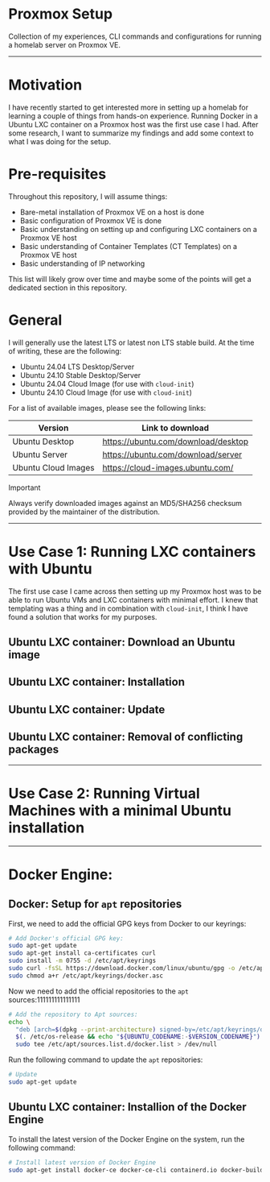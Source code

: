 # Proxmox Setup
Collection of my experiences, CLI commands and configurations for running a homelab server on Proxmox VE.

---

# Motivation
I have recently started to get interested more in setting up a homelab for learning a couple of things from hands-on experience. Running Docker in a Ubuntu LXC container on a Proxmox host was the first use case I had. After some research, I want to summarize my findings and add some context to what I was doing for the setup.


# Pre-requisites
Throughout this repository, I will assume things:
- Bare-metal installation of Proxmox VE on a host is done
- Basic configuration of Proxmox VE is done
- Basic understanding on setting up and configuring LXC containers on a Proxmox VE host
- Basic understanding of Container Templates (CT Templates) on a Proxmox VE host
- Basic understanding of IP networking

This list will likely grow over time and maybe some of the points will get a dedicated section in this repository.


# General
I will generally use the latest LTS or latest non LTS stable build. At the time of writing, these are the following:
- Ubuntu 24.04 LTS Desktop/Server
- Ubuntu 24.10 Stable Desktop/Server
- Ubuntu 24.04 Cloud Image (for use with `cloud-init`)
- Ubuntu 24.10 Cloud Image (for use with `cloud-init`)

For a list of available images, please see the following links:

| Version | Link to download |
| --- | --- |
| Ubuntu Desktop | https://ubuntu.com/download/desktop |
| Ubuntu Server | https://ubuntu.com/download/server |
| Ubuntu Cloud Images | https://cloud-images.ubuntu.com/ |

> [!IMPORTANT]  
> Always verify downloaded images against an MD5/SHA256 checksum provided by the maintainer of the distribution.

---

# Use Case 1: Running LXC containers with Ubuntu
The first use case I came across then setting up my Proxmox host was to be able to run Ubuntu VMs and LXC containers with minimal effort. I knew that templating was a thing and in combination with `cloud-init`, I think I have found a solution that works for my purposes.

## Ubuntu LXC container: Download an Ubuntu image
<tbd>

## Ubuntu LXC container: Installation
<tbd>

## Ubuntu LXC container: Update
<tbd>

## Ubuntu LXC container: Removal of conflicting packages
<tbd>

---

# Use Case 2: Running Virtual Machines with a minimal Ubuntu installation



---

# Docker Engine: 
## Docker: Setup for `apt` repositories
First, we need to add the official GPG keys from Docker to our keyrings:
```bash
# Add Docker's official GPG key:
sudo apt-get update
sudo apt-get install ca-certificates curl
sudo install -m 0755 -d /etc/apt/keyrings
sudo curl -fsSL https://download.docker.com/linux/ubuntu/gpg -o /etc/apt/keyrings/docker.asc
sudo chmod a+r /etc/apt/keyrings/docker.asc
```

Now we need to add the official repositories to the `apt` sources:111111111111111
```bash
# Add the repository to Apt sources:
echo \
  "deb [arch=$(dpkg --print-architecture) signed-by=/etc/apt/keyrings/docker.asc] https://download.docker.com/linux/ubuntu \
  $(. /etc/os-release && echo "${UBUNTU_CODENAME:-$VERSION_CODENAME}") stable" | \
  sudo tee /etc/apt/sources.list.d/docker.list > /dev/null
```

Run the following command to update the `apt` repositories:
```bash
# Update
sudo apt-get update
```

## Ubuntu LXC container: Installion of the Docker Engine
To install the latest version of the Docker Engine on the system, run the following command:

```bash
# Install latest version of Docker Engine 
sudo apt-get install docker-ce docker-ce-cli containerd.io docker-buildx-plugin docker-compose-plugin
```
